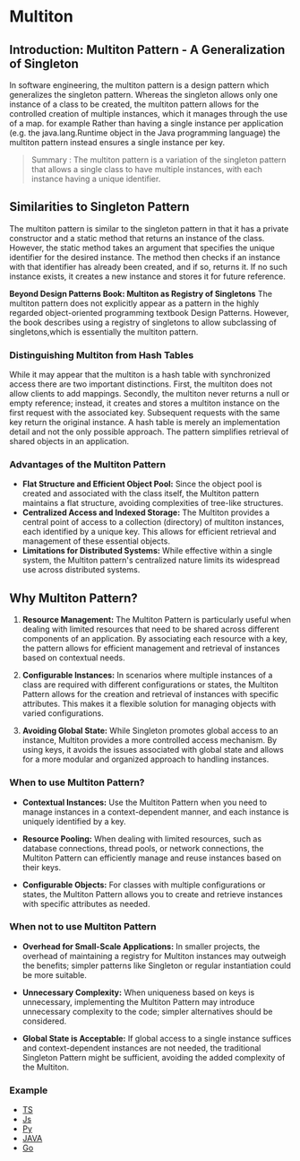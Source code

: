 # Multiton

## Introduction: Multiton Pattern - A Generalization of Singleton

In software engineering, the multiton pattern is a design pattern which generalizes the singleton
pattern. Whereas the singleton allows only one instance of a class to be created, the multiton
pattern allows for the controlled creation of multiple instances, which it manages through the use
of a map.
for example Rather than having a single instance per application (e.g. the java.lang.Runtime object in the Java programming language) the multiton pattern instead ensures a single instance per key.

> Summary : The multiton pattern is a variation of the singleton pattern that allows a single class to have multiple instances, with each instance having a unique identifier. 

## Similarities to Singleton Pattern
The multiton pattern is similar to the singleton pattern in that it has a private constructor and a static method that returns an instance of the class. However, the static method takes an argument that specifies the unique identifier for the desired instance. The method then checks if an instance with that identifier has already been created, and if so, returns it. If no such instance exists, it creates a new instance and stores it for future reference.

**Beyond Design Patterns Book: Multiton as Registry of Singletons**
The multiton pattern does not explicitly appear as a pattern in the highly regarded object-oriented programming textbook Design Patterns. However, the book describes using a registry of singletons to allow subclassing of singletons,which is essentially the multiton pattern.

### Distinguishing Multiton from Hash Tables

While it may appear that the multiton is a hash table with synchronized access there are two important distinctions. First, the multiton does not allow clients to add mappings. Secondly, the multiton never returns a null or empty reference; instead, it creates and stores a multiton instance on the first request with the associated key. Subsequent requests with the same key return the original instance. A hash table is merely an implementation detail and not the only possible approach. The pattern simplifies retrieval of shared objects in an application.

### Advantages of the Multiton Pattern

* **Flat Structure and Efficient Object Pool:** Since the object pool is created and associated with the class itself, the Multiton pattern maintains a flat structure, avoiding complexities of tree-like structures.
* **Centralized Access and Indexed Storage:** The Multiton provides a central point of access to a collection (directory) of multiton instances, each identified by a unique key. This allows for efficient retrieval and management of these essential objects.
* **Limitations for Distributed Systems:** While effective within a single system, the Multiton pattern's centralized nature limits its widespread use across distributed systems.

## Why Multiton Pattern?

1. **Resource Management:** The Multiton Pattern is particularly useful when dealing with limited resources that need to be shared across different components of an application. By associating each resource with a key, the pattern allows for efficient management and retrieval of instances based on contextual needs.

2. **Configurable Instances:** In scenarios where multiple instances of a class are required with different configurations or states, the Multiton Pattern allows for the creation and retrieval of instances with specific attributes. This makes it a flexible solution for managing objects with varied configurations.

3. **Avoiding Global State:** While Singleton promotes global access to an instance, Multiton provides a more controlled access mechanism. By using keys, it avoids the issues associated with global state and allows for a more modular and organized approach to handling instances.

### When to use Multiton Pattern?
- **Contextual Instances:** Use the Multiton Pattern when you need to manage instances in a context-dependent manner, and each instance is uniquely identified by a key.

- **Resource Pooling:** When dealing with limited resources, such as database connections, thread pools, or network connections, the Multiton Pattern can efficiently manage and reuse instances based on their keys.

- **Configurable Objects:** For classes with multiple configurations or states, the Multiton Pattern allows you to create and retrieve instances with specific attributes as needed.

### When not to use Multiton Pattern
- **Overhead for Small-Scale Applications:** In smaller projects, the overhead of maintaining a registry for Multiton instances may outweigh the benefits; simpler patterns like Singleton or regular instantiation could be more suitable.

- **Unnecessary Complexity:** When uniqueness based on keys is unnecessary, implementing the Multiton Pattern may introduce unnecessary complexity to the code; simpler alternatives should be considered.

- **Global State is Acceptable:** If global access to a single instance suffices and context-dependent instances are not needed, the traditional Singleton Pattern might be sufficient, avoiding the added complexity of the Multiton.

### Example 
- [TS]()
- [Js]()
- [Py]()
- [JAVA]()
- [Go]()